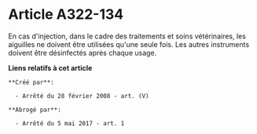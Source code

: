 # Article A322-134

En cas d'injection, dans le cadre des traitements et soins vétérinaires, les aiguilles ne doivent être utilisées qu'une seule
fois. Les autres instruments doivent être désinfectés après chaque usage.

**Liens relatifs à cet article**

	**Créé par**:

	  - Arrêté du 28 février 2008 - art. (V)

	**Abrogé par**:

	  - Arrêté du 5 mai 2017 - art. 1
